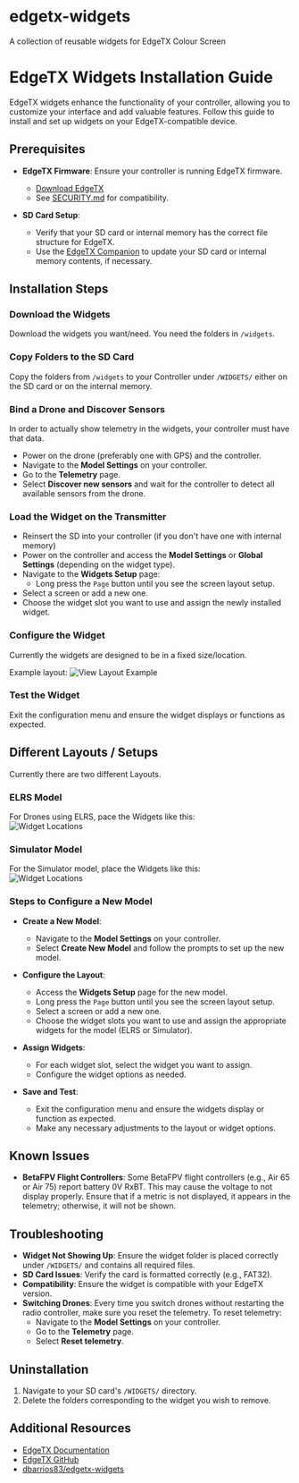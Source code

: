 # edgetx-widgets

A collection of reusable widgets for EdgeTX Colour Screen


# EdgeTX Widgets Installation Guide

EdgeTX widgets enhance the functionality of your controller, allowing you to
customize your interface and add valuable features. Follow this guide to install
and set up widgets on your EdgeTX-compatible device.


## Prerequisites

- **EdgeTX Firmware**: Ensure your controller is running EdgeTX firmware.
  - [Download EdgeTX](https://www.edgetx.org/)
  - See [SECURITY.md](SECURITY.md) for compatibility.
 
- **SD Card Setup**:
  - Verify that your SD card or internal memory has the correct file structure
    for EdgeTX.
  - Use the [EdgeTX Companion](https://www.edgetx.org/tools) to update your SD
    card or internal memory contents, if necessary.


## Installation Steps

### Download the Widgets

Download the widgets you want/need. You need the folders in `/widgets`.


### Copy Folders to the SD Card

Copy the folders from `/widgets` to your Controller under `/WIDGETS/` either on
the SD card or on the internal memory.


### Bind a Drone and Discover Sensors

In order to actually show telemetry in the widgets, your controller must have
that data.

- Power on the drone (preferably one with GPS) and the controller.
- Navigate to the **Model Settings** on your controller.
- Go to the **Telemetry** page.
- Select **Discover new sensors** and wait for the controller to detect all
  available sensors from the drone.


### Load the Widget on the Transmitter

- Reinsert the SD into your controller (if you don't have one with internal
  memory)
- Power on the controller and access the **Model Settings** or
  **Global Settings** (depending on the widget type).
- Navigate to the **Widgets Setup** page:
   - Long press the `Page` button until you see the screen layout setup.
- Select a screen or add a new one.
- Choose the widget slot you want to use and assign the newly installed widget.


### Configure the Widget

Currently the widgets are designed to be in a fixed size/location.

Example layout:
![View Layout Example](/widgets/img/screen_config.jpeg)


### Test the Widget

Exit the configuration menu and ensure the widget displays or functions as expected.


## Different Layouts / Setups

Currently there are two different Layouts.


### ELRS Model

For Drones using ELRS, pace the Widgets like this:  
![Widget Locations](/widgets/img/widget_layout.jpg)


### Simulator Model

For the Simulator model, place the Widgets like this:  
![Widget Locations](/widgets/img/widget_layout_sim.jpg)


### Steps to Configure a New Model

- **Create a New Model**:
  - Navigate to the **Model Settings** on your controller.
  - Select **Create New Model** and follow the prompts to set up the new model.

- **Configure the Layout**:
  - Access the **Widgets Setup** page for the new model.
  - Long press the `Page` button until you see the screen layout setup.
  - Select a screen or add a new one.
  - Choose the widget slots you want to use and assign the appropriate widgets
    for the model (ELRS or Simulator).

- **Assign Widgets**:
  - For each widget slot, select the widget you want to assign.
  - Configure the widget options as needed.

- **Save and Test**:
  - Exit the configuration menu and ensure the widgets display or function as
    expected.
  - Make any necessary adjustments to the layout or widget options.


## Known Issues

- **BetaFPV Flight Controllers**: Some BetaFPV flight controllers (e.g., Air 65
  or Air 75) report battery 0V RxBT. This may cause the voltage to not display
  properly. Ensure that if a metric is not displayed, it appears in the
  telemetry; otherwise, it will not be shown.


## Troubleshooting

- **Widget Not Showing Up**: Ensure the widget folder is placed correctly under
  `/WIDGETS/` and contains all required files.
- **SD Card Issues**: Verify the card is formatted correctly (e.g., FAT32).
- **Compatibility**: Ensure the widget is compatible with your EdgeTX version.
- **Switching Drones**: Every time you switch drones without restarting the
  radio controller, make sure you reset the telemetry. To reset telemetry:
  - Navigate to the **Model Settings** on your controller.
  - Go to the **Telemetry** page.
  - Select **Reset telemetry**.


## Uninstallation

1. Navigate to your SD card's `/WIDGETS/` directory.
2. Delete the folders corresponding to the widget you wish to remove.


## Additional Resources

- [EdgeTX Documentation](https://manual.edgetx.org)
- [EdgeTX GitHub](https://github.com/EdgeTX)
- [dbarrios83/edgetx-widgets](https://github.com/dbarrios83/edgetx-widgets)
